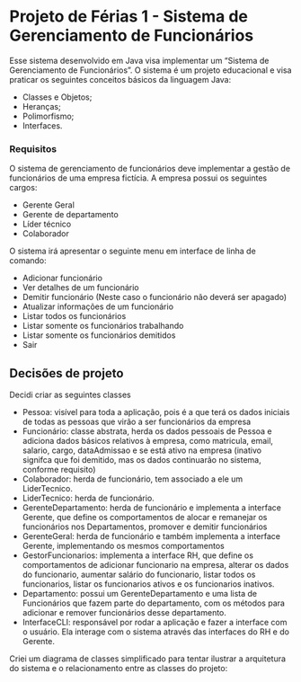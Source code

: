 # Projeto de Férias 1 - Sistema de Gerenciamento de Funcionários

Esse sistema desenvolvido em Java visa implementar um “Sistema de Gerenciamento de Funcionários”. 
O sistema é um projeto educacional e visa praticar os seguintes conceitos básicos da linguagem Java:

- Classes e Objetos;
- Heranças;
- Polimorfismo;
- Interfaces.

### Requisitos
O sistema de gerenciamento de funcionários deve implementar a gestão de funcionários de uma empresa fictícia.
A empresa possui os seguintes cargos:
- Gerente Geral
- Gerente de departamento
- Líder técnico
- Colaborador

O sistema irá apresentar o seguinte menu em interface de linha de comando:
- Adicionar funcionário
- Ver detalhes de um funcionário
- Demitir funcionário (Neste caso o funcionário não deverá ser apagado)
- Atualizar informações de um funcionário
- Listar todos os funcionários
- Listar somente os funcionários trabalhando
- Listar somente os funcionários demitidos
- Sair

## Decisões de projeto

Decidi criar as seguintes classes 
- Pessoa:  visível para toda a aplicação, pois é a que terá os dados iniciais de todas as pessoas que virão a ser funcionários da empresa
- Funcionário: classe abstrata, herda os dados pessoais de Pessoa e adiciona dados básicos relativos à empresa, como matricula, email, salario, cargo, dataAdmissao e se está ativo na empresa (inativo signifca que foi demitido, mas os dados continuarão no sistema, conforme requisito)
- Colaborador: herda de funcionário, tem associado a ele um LiderTecnico.
- LiderTecnico: herda de funcionário.
- GerenteDepartamento: herda de funcionário e implementa a interface Gerente, que define os comportamentos de alocar e remanejar os funcionários nos Departamentos, promover e demitir funcionários
- GerenteGeral: herda de funcionário e também implementa a interface Gerente, implementando os mesmos comportamentos
- GestorFuncionarios: implementa a interface RH, que define os comportamentos de adicionar funcionario na empresa, alterar os dados do funcionario, aumentar salário do funcionario, listar todos os funcionarios, listar os funcionarios ativos e os funcionarios inativos. 
- Departamento: possui um GerenteDepartamento e uma lista de Funcionários que fazem parte do departamento, com os métodos para adicionar e remover funcionários desse departamento.
- InterfaceCLI: responsável por rodar a aplicação e fazer a interface com o usuário. Ela interage com o sistema através das interfaces do RH e do Gerente. 

Criei um diagrama de classes simplificado para tentar ilustrar a arquitetura do sistema e o relacionamento entre as classes do projeto:

